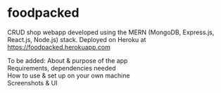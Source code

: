 # foodpacked
CRUD shop webapp developed using the MERN (MongoDB, Express.js, React.js, Node.js) stack. Deployed on Heroku at https://foodpacked.herokuapp.com

To be added:
About & purpose of the app <br>
Requirements, dependencies needed <br>
How to use & set up on your own machine <br>
Screenshots & UI <br>

